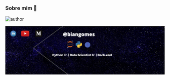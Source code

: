 ### Sobre mim 👋

![author](https://img.shields.io/badge/author-beatriznascimento-purple.svg)

<p align="center">
  <img src="banner3.png" >
</p>



<!--
**biangomes/biangomes** is a ✨ _special_ ✨ repository because its `README.md` (this file) appears on your GitHub profile.

Here are some ideas to get you started:

- 🔭 I’m currently working on ...
- 🌱 I’m currently learning ...
- 👯 I’m looking to collaborate on ...
- 🤔 I’m looking for help with ...
- 💬 Ask me about ...
- 📫 How to reach me: ...
- 😄 Pronouns: ...
- ⚡ Fun fact: ...
-->
